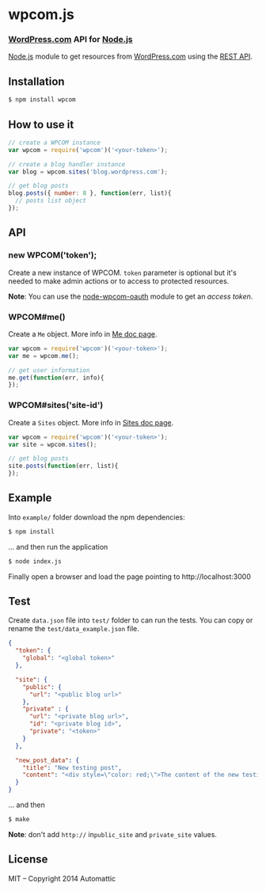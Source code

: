 # wpcom.js

### [WordPress.com][] API for [Node.js][]

  [Node.js][] module to get resources from [WordPress.com][] using
  the [REST API][].


## Installation

```bash
$ npm install wpcom
```


## How to use it

```js
// create a WPCOM instance
var wpcom = require('wpcom')('<your-token>');

// create a blog handler instance
var blog = wpcom.sites('blog.wordpress.com');

// get blog posts
blog.posts({ number: 8 }, function(err, list){
  // posts list object
});
```


## API

### new WPCOM('token');

Create a new instance of WPCOM. `token` parameter is optional but it's needed to
make admin actions or to access to protected resources.

**Note**: You can use the [node-wpcom-oauth][] module to get an _access token_.

### WPCOM#me()

Create a `Me` object. More info in [Me doc page](./doc/me.md).

```js
var wpcom = require('wpcom')('<your-token>');
var me = wpcom.me();

// get user information
me.get(function(err, info){
});
```

### WPCOM#sites('site-id')

Create a `Sites` object. More info in [Sites doc page](./doc/sites.md).

```js
var wpcom = require('wpcom')('<your-token>');
var site = wpcom.sites();

// get blog posts
site.posts(function(err, list){
});
```

## Example

Into `example/` folder download the npm dependencies:

```bash
$ npm install
```

... and then run the application

```bash
$ node index.js
```

Finally open a browser and load the page pointing to http://localhost:3000

## Test

Create `data.json` file into `test/` folder to can run the tests. You can copy
or rename the `test/data_example.json` file.

```json
{
  "token": {
    "global": "<global token>"
  },

  "site": {
    "public": {
      "url": "<public blog url>"
    },
    "private" : {
      "url": "<private blog url>",
      "id": "<private blog id>",
      "private": "<token>"
    }
  },

  "new_post_data": {
    "title": "New testing post",
    "content": "<div style=\"color: red;\">The content of the new testing post</div>"
  }
}
```

... and then

```bash
$ make
```

**Note**: don't add `http://` in`public_site` and `private_site` values.


## License

MIT – Copyright 2014 Automattic

[Node.js]: http://nodejs.org
[REST API]: http://developer.wordpress.com/docs/api
[WordPress.com]: http://www.wordpress.com
[node-wpcom-oauth]: https://github.com/Automattic/node-wpcom-oauth

